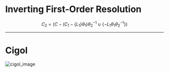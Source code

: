 # Inverting First-Order Resolution

$$
C_2 = ( C - (C_1 - \{ L_1 \} \theta_1 ) \theta_{2}^{-1} \cup \{ \neg L_1 \theta_1 \theta_{2}^{-1} \})
$$

---

# Cigol

![cigol_image](https://raw.githubusercontent.com/LiLSchw4nz/ML-PedroDomingos-CSEP-546/master/images/image_of_cigol.png)

